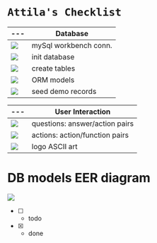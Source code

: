 `Attila's Checklist`
=======


|---|Database|
|---|---|
|![][1]|mySql workbench conn. |
|![][1]|init database |
|![][1]|create tables |
|![][1]|ORM models |
|![][1]|seed demo records |

|---|User Interaction|
|---|---|
|![][1]|questions: answer/action pairs |
|![][1]|actions: action/function pairs |
|![][0]|logo ASCII art |


[0]: https://raw.githubusercontent.com/attila5287/img_readme/main/all/checkbox0.png
[1]: https://raw.githubusercontent.com/attila5287/img_readme/main/all/checkbox1.png


# DB models EER diagram
![][99]  

[99]: https://raw.githubusercontent.com/attila5287/employeemgr/main/Assets/reverse_eng.JPG



- [ ] - todo
- [x] - done
